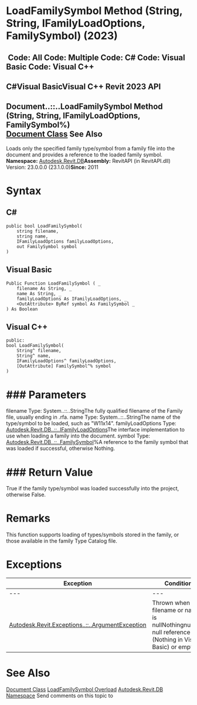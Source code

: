 # LoadFamilySymbol Method (String, String, IFamilyLoadOptions, FamilySymbol) (2023)

﻿
 Code: All Code: Multiple Code: C# Code: Visual Basic Code: Visual C++   
---  
C#Visual BasicVisual C++
Revit 2023 API  
---  
Document..::..LoadFamilySymbol Method (String, String, IFamilyLoadOptions, FamilySymbol%)  
[Document Class](db03274b-a107-aa32-9034-f3e0df4bb1ec.md "Document Class") See Also  
---  
Loads only the specified family type/symbol from a family file into the document and provides a reference to the loaded family symbol.
**Namespace:** [Autodesk.Revit.DB](87546ba7-461b-c646-cbb1-2cb8f5bff8b2.md "Autodesk.Revit.DB Namespace")**Assembly:** RevitAPI (in RevitAPI.dll) Version: 23.0.0.0 (23.1.0.0)**Since:** 2011
# Syntax
C#  
---  
```text
public bool LoadFamilySymbol(
	string filename,
	string name,
	IFamilyLoadOptions familyLoadOptions,
	out FamilySymbol symbol
)
```
  
Visual Basic  
---  
```text
Public Function LoadFamilySymbol ( _
	filename As String, _
	name As String, _
	familyLoadOptions As IFamilyLoadOptions, _
	<OutAttribute> ByRef symbol As FamilySymbol _
) As Boolean
```
  
Visual C++  
---  
```text
public:
bool LoadFamilySymbol(
	String^ filename, 
	String^ name, 
	IFamilyLoadOptions^ familyLoadOptions, 
	[OutAttribute] FamilySymbol^% symbol
)
```
  
# ### Parameters
filename
    Type: System..::..StringThe fully qualified filename of the Family file, usually ending in .rfa.
name
    Type: System..::..StringThe name of the type/symbol to be loaded, such as "W11x14".
familyLoadOptions
    Type: [Autodesk.Revit.DB..::..IFamilyLoadOptions](d447ed92-74e1-2125-dd0a-38a5ae85ce53.md "IFamilyLoadOptions Interface")The interface implementation to use when loading a family into the document.
symbol
    Type: [Autodesk.Revit.DB..::..FamilySymbol](a1acaed0-6a62-4c1d-94f5-4e27ce0923d3.md "FamilySymbol Class")%A reference to the family symbol that was loaded if successful, otherwise Nothing.
# ### Return Value
True if the family type/symbol was loaded successfully into the project, otherwise False.
# Remarks
This function supports loading of types/symbols stored in the family, or those available in the family Type Catalog file. 
# Exceptions
| Exception | Condition |
| --- | --- |
| --- | --- |
| [Autodesk.Revit.Exceptions..::..ArgumentException](2e6e4206-97a8-dd4b-df5d-4269f4bb6088.md "ArgumentException Class") | Thrown when filename or name is nullNothingnullptra null reference (Nothing in Visual Basic) or empty. |

# See Also
[Document Class](db03274b-a107-aa32-9034-f3e0df4bb1ec.md "Document Class")
[LoadFamilySymbol Overload](7c99a858-3e0e-e63b-3754-996f98d1bc2f.md "LoadFamilySymbol Method")
[Autodesk.Revit.DB Namespace](87546ba7-461b-c646-cbb1-2cb8f5bff8b2.md "Autodesk.Revit.DB Namespace")
Send comments on this topic to 
